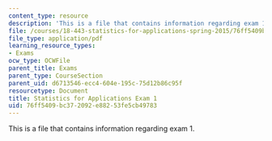 ```yaml
---
content_type: resource
description: 'This is a file that contains information regarding exam 1. '
file: /courses/18-443-statistics-for-applications-spring-2015/76ff5409bc372092e88253fe5cb49783_MIT18_443S15_Exam1.pdf
file_type: application/pdf
learning_resource_types:
- Exams
ocw_type: OCWFile
parent_title: Exams
parent_type: CourseSection
parent_uid: d6713546-ecc4-604e-195c-75d12b86c95f
resourcetype: Document
title: Statistics for Applications Exam 1
uid: 76ff5409-bc37-2092-e882-53fe5cb49783
---
```

This is a file that contains information regarding exam 1. 

